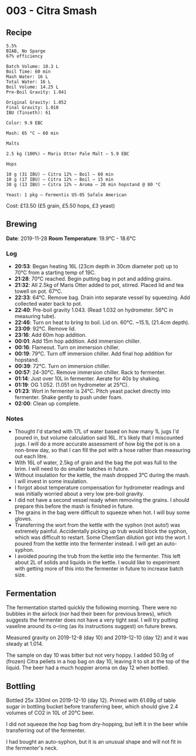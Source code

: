 # 003 - Citra Smash

## Recipe

```
5.5%
BIAB, No Sparge
67% efficiency

Batch Volume: 10.3 L
Boil Time: 60 min
Mash Water: 16 L
Total Water: 16 L
Boil Volume: 14.25 L
Pre-Boil Gravity: 1.041

Original Gravity: 1.052
Final Gravity: 1.010
IBU (Tinseth): 61

Color: 9.9 EBC

Mash: 65 °C — 60 min

Malts

2.5 kg (100%) — Maris Otter Pale Malt — 5.9 EBC

Hops

10 g (31 IBU) — Citra 12% — Boil — 60 min
10 g (17 IBU) — Citra 12% — Boil — 15 min
30 g (13 IBU) — Citra 12% — Aroma — 20 min hopstand @ 80 °C

Yeast: 1 pkg — Fermentis US-05 Safale American
```

Cost: £13.50 (£5 grain, £5.50 hops, £3 yeast)

## Brewing

**Date**: 2019-11-28
**Room Temperature**: 19.9°C - 18.6°C

### Log

 - **20:53**: Began heating 16L (23cm depth in 30cm diameter pot) up to 70°C from a starting temp of 19C.
 - **21:28**: 70°C reached. Begin putting bag in pot and adding grains.
 - **21:32**: All 2.5kg of Maris Otter added to pot, stirred. Placed lid and tea towell on pot. 67°C.
 - **22:33**: 64°C. Remove bag. Drain into separate vessel by squeezing. Add collected water back to pot.
 - **22:40**: Pre-boil gravity 1.043. (Read 1.032 on hydrometer. 56°C in measuring tube).
 - **22:46**: Turn on heat to bring to boil. Lid on. 60°C. ~15.1L (21.4cm depth).
 - **23:09**: 92°C. Remove lid.
 - **23:16**: Add 60m hop addition.
 - **00:01**: Add 15m hop addition. Add immersion chiller.
 - **00:16**: Flameout. Turn on immersion chiller.
 - **00:19**: 79°C. Turn off immersion chiller. Add final hop addition for hopstand.
 - **00:39**: 72°C. Turn on immersion chiller.
 - **00:57**: 24-30°C. Remove immersion chiller. Rack to fermenter.
 - **01:14**: Just over 10L in fermenter. Aerate for 40s by shaking.
 - **01:19**: OG 1.052. (1.051 on hydrometer at 25°C).
 - **01:23**: Wort in fermenter is 24°C. Pitch yeast packet directly into fermenter. Shake gently to push under foam.
 - **02:00**: Clean up complete.

### Notes

 - Thought I'd started with 17L of water based on how many 1L jugs I'd poured in, but volume calculation said 16L. It's likely that I miscounted jugs. I will do a more accurate assessment of how big the pot is on a non-brew day, so that I can fill the pot with a hose rather than measuring out each litre.
 - With 16L of water, 2.5kg of grain and the bag the pot was full to the brim. I will need to do smaller batches in future.
 - Without insulation for the kettle, the mash dropped 3°C during the mash. I will invest in some insulation.
 - I forgot about temperature compensation for hydrometer readings and was initially worried about a very low pre-boil gravity.
 - I did not have a second vessel ready when removing the grains. I should prepare this before the mash is finished in future.
 - The grains in the bag were difficult to squeeze when hot. I will buy some gloves.
 - Transferring the wort from the kettle with the syphon (not auto!) was extremely painful. Accidentally picking up trub would block the syphon, which was difficult to restart. Some ChemSan dilution got into the wort. I poured from the kettle into the fermenter instead. I will get an auto-syphon.
 - I avoided pouring the trub from the kettle into the fermenter. This left about 2L of solids and liquids in the kettle. I would like to experiment with getting more of this into the fermenter in future to increase batch size.

## Fermentation

The fermentation started quickly the following morning. There were no bubbles in the airlock (nor had their been for previous brews), which suggests the fermenter does not have a very tight seal. I will try putting vaseline around its o-ring (as its instructions suggest) on future brews.

Measured gravity on 2019-12-8 (day 10) and 2019-12-10 (day 12) and it was steady at 1.014.

The sample on day 10 was bitter but not very hoppy. I added 50.9g of (frozen) Citra pellets in a hop bag on day 10, leaving it to sit at the top of the liquid. The beer had a much hoppier aroma on day 12 when bottled.

## Bottling

Bottled 25x 330ml on 2019-12-10 (day 12). Primed with 61.69g of table sugar in bottling bucket before transferring beer, which should give 2.4 volumes of CO2 in 10L of 20°C beer.

I did not squeeze the hop bag from dry-hopping, but left it in the beer while transferring out of the fermenter.

I had bought an auto-syphon, but it is an unusual shape and will not fit in the fermenter's neck.
